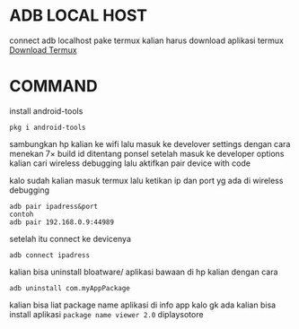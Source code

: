 # ADB LOCAL HOST 
connect adb localhost pake termux
kalian harus download aplikasi termux 
[Download Termux](https://github.com/termux/termux-app/releases)
# COMMAND
install android-tools
```
pkg i android-tools
```
sambungkan hp kalian ke wifi
lalu masuk ke develover settings
dengan cara menekan 7× build id ditentang ponsel
setelah masuk ke developer options kalian cari wireless debugging lalu aktifkan pair device with code

kalo sudah kalian masuk termux 
lalu ketikan ip dan port yg ada di wireless debugging
```
adb pair ipadress&port
contoh 
adb pair 192.168.0.9:44989
```
setelah itu connect ke devicenya
```
adb connect ipadress
```
kalian bisa uninstall bloatware/ aplikasi bawaan di hp kalian dengan cara 
```
adb uninstall com.myAppPackage
```
kalian bisa liat package name aplikasi di info app
kalo gk ada kalian bisa install aplikasi `package name viewer 2.0` diplaysotore



